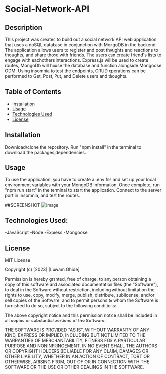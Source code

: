 # Social-Network-API

## Description
This project was created to build out a social network API web application that uses a noSQL database in conjunction with MongoDB in the backend.
The application allows users to register and post thoughts and reactions to thoughts, and share those with friends. The users can create friend's lists to 
engage with eachothers interactions. Express.js will be used to create routes, MongoDb will house the database and function alongside Mongoose ODM. 
Using insomnia to test the endpoints, CRUD operations can be performed to Get, Post, Put, and Delete users and thoughts.


## Table of Contents

- [Installation](#installation)
- [Usage](#usage)
- [Technologies Used](#technologiesused)
- [License](#license)

## Installation

Download/clone the repository. Run "npm install" in the terminal to download the packages/dependencies. 

## Usage

To use the application, you have to create a .env file and set up your local environment variables with your MongoDB information. Once complete, run "npm run start" 
in the terminal to start the application. Connect to the server port in insomnia, and test the routes.

##SCREENSHOT ![image](https://user-images.githubusercontent.com/111549689/219549028-f38c93ed-48df-4c7e-a7c1-0cf05e9f0d57.png)




## Technologies Used:
-JavaScript
-Node
-Express
-Mongoose

## License

MIT License

Copyright (c) [2023] [Luwam Ghide]

Permission is hereby granted, free of charge, to any person obtaining a copy
of this software and associated documentation files (the "Software"), to deal
in the Software without restriction, including without limitation the rights
to use, copy, modify, merge, publish, distribute, sublicense, and/or sell
copies of the Software, and to permit persons to whom the Software is
furnished to do so, subject to the following conditions:

The above copyright notice and this permission notice shall be included in all
copies or substantial portions of the Software.

THE SOFTWARE IS PROVIDED "AS IS", WITHOUT WARRANTY OF ANY KIND, EXPRESS OR
IMPLIED, INCLUDING BUT NOT LIMITED TO THE WARRANTIES OF MERCHANTABILITY,
FITNESS FOR A PARTICULAR PURPOSE AND NONINFRINGEMENT. IN NO EVENT SHALL THE
AUTHORS OR COPYRIGHT HOLDERS BE LIABLE FOR ANY CLAIM, DAMAGES OR OTHER
LIABILITY, WHETHER IN AN ACTION OF CONTRACT, TORT OR OTHERWISE, ARISING FROM,
OUT OF OR IN CONNECTION WITH THE SOFTWARE OR THE USE OR OTHER DEALINGS IN THE
SOFTWARE.

 
